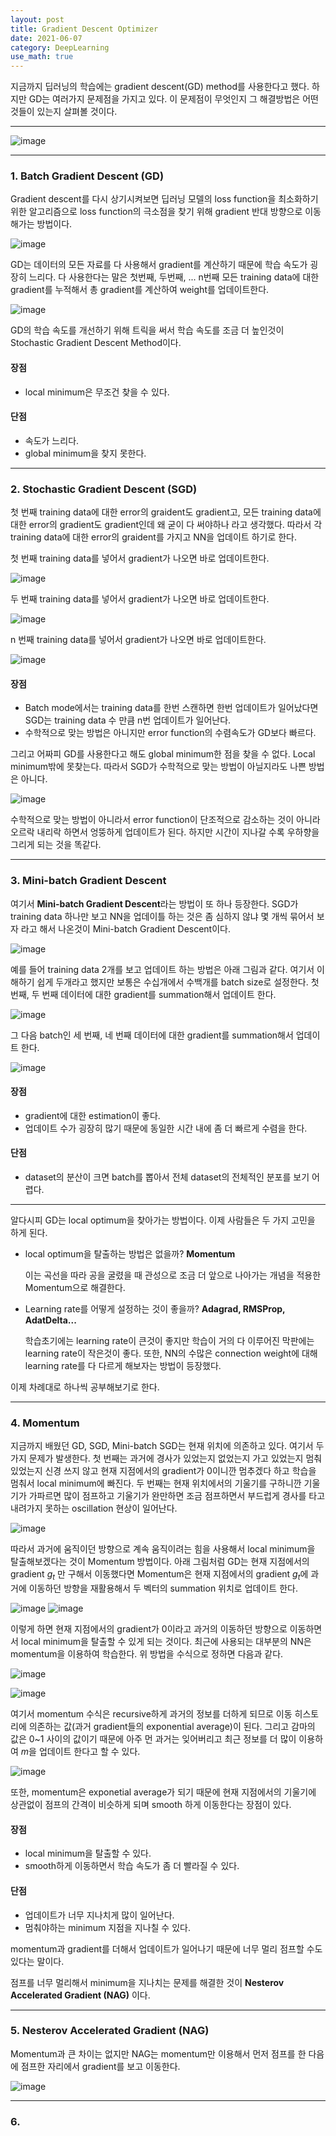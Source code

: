 ```yaml
---
layout: post
title: Gradient Descent Optimizer
date: 2021-06-07
category: DeepLearning
use_math: true
---
```


지금까지 딥러닝의 학습에는 gradient descent(GD) method를 사용한다고 했다. 하지만 GD는 여러가지 문제점을 가지고 있다.
이 문제점이 무엇인지 그 해결방법은 어떤 것들이 있는지 살펴볼 것이다.

---

![image](https://user-images.githubusercontent.com/61526722/120910295-b3566d80-c6b8-11eb-9957-d4b1eb508022.png)

---

### 1. Batch Gradient Descent (GD) 

Gradient descent를 다시 상기시켜보면 딥러닝 모델의 loss function을 최소화하기 위한 알고리즘으로 loss function의 극소점을 찾기 위해 gradient 반대 방향으로 이동해가는 방법이다. 

![image](https://user-images.githubusercontent.com/61526722/120910373-61faae00-c6b9-11eb-8722-39e903166fb9.png)

GD는 데이터의 모든 자료를 다 사용해서 gradient를 계산하기 때문에 학습 속도가 굉장히 느리다. 
다 사용한다는 말은 첫번째, 두번째, ... n번째 모든 training data에 대한 gradient를 누적해서 총 gradient를 계산하여 weight를 업데이트한다.

![image](https://user-images.githubusercontent.com/61526722/120910930-e0594f00-c6bd-11eb-9713-3e9e98d9546e.png)

GD의 학습 속도를 개선하기 위해 트릭을 써서 학습 속도를 조금 더 높인것이 Stochastic Gradient Descent Method이다.

#### 장점
- local minimum은 무조건 찾을 수 있다.
#### 단점
- 속도가 느리다.
- global minimum을 찾지 못한다.

---

### 2. Stochastic Gradient Descent (SGD)

첫 번째 training data에 대한 error의 graident도 gradient고, 모든 training data에 대한 error의 gradient도 gradient인데 왜 굳이 다 써야하나 라고 생각했다.
따라서 각 training data에 대한 error의 graident를 가지고 NN을 업데이트 하기로 한다. 

첫 번째 training data를 넣어서 gradient가 나오면 바로 업데이트한다.

![image](https://user-images.githubusercontent.com/61526722/120910500-607db580-c6ba-11eb-94d2-cac82744365f.png)

두 번째 training data를 넣어서 gradient가 나오면 바로 업데이트한다. 

![image](https://user-images.githubusercontent.com/61526722/120910544-b3576d00-c6ba-11eb-8ca3-94ef41ce2c5f.png)

n 번째 training data를 넣어서 gradient가 나오면 바로 업데이트한다. 

![image](https://user-images.githubusercontent.com/61526722/120910556-c36f4c80-c6ba-11eb-81b3-5d7e49e1829d.png)

#### 장점
  - Batch mode에서는 training data를 한번 스캔하면 한번 업데이트가 일어났다면 SGD는 training data 수 만큼 n번 업데이트가 일어난다.
  - 수학적으로 맞는 방법은 아니지만 error function의 수렴속도가 GD보다 빠르다.
 
 그리고 어짜피 GD를 사용한다고 해도 global minimum한 점을 찾을 수 없다. Local minimum밖에 못찾는다. 
 따라서 SGD가 수학적으로 맞는 방법이 아닐지라도 나쁜 방법은 아니다.
 
 ![image](https://user-images.githubusercontent.com/61526722/120910896-a425ee80-c6bd-11eb-8fc6-38e2c9b949fb.png)
 
수학적으로 맞는 방법이 아니라서 error function이 단조적으로 감소하는 것이 아니라 오르락 내리락 하면서 엉뚱하게 업데이트가 된다.
하지만 시간이 지나갈 수록 우하향을 그리게 되는 것을 똑같다.  

---

### 3. Mini-batch Gradient Descent

여기서 **Mini-batch Gradient Descent**라는 방법이 또 하나 등장한다. 
SGD가 training data 하나만 보고 NN을 업데이틀 하는 것은 좀 심하지 않냐 몇 개씩 묶어서 보자 라고 해서 나온것이 Mini-batch Gradient Descent이다. 

![image](https://user-images.githubusercontent.com/61526722/120911061-13e8a900-c6bf-11eb-834f-6132b3b2f425.png)

예를 들어 training data 2개를 보고 업데이트 하는 방법은 아래 그림과 같다. 여기서 이해하기 쉽게 두개라고 했지만 보통은 수십개에서 수백개를 batch size로 설정한다. 
첫 번째, 두 번째 데이터에 대한 gradient를 summation해서 업데이트 한다. 

![image](https://user-images.githubusercontent.com/61526722/120911019-a3418c80-c6be-11eb-9054-8a5a2b1d3f9a.png)

그 다음 batch인 세 번째, 네 번째 데이터에 대한 gradient를 summation해서 업데이트 한다. 

![image](https://user-images.githubusercontent.com/61526722/120911024-af2d4e80-c6be-11eb-8b92-e9bf3d958c82.png)

#### 장점
  - gradient에 대한 estimation이 좋다.
  - 업데이트 수가 굉장히 많기 때문에 동일한 시간 내에 좀 더 빠르게 수렴을 한다. 
#### 단점
  - dataset의 분산이 크면 batch를 뽑아서 전체 dataset의 전체적인 분포를 보기 어렵다.

---

알다시피 GD는 local optimum을 찾아가는 방법이다. 이제 사람들은 두 가지 고민을 하게 된다.

- local optimum을 탈출하는 방법은 없을까? **Momentum**
  
  이는 곡선을 따라 공을 굴렸을 때 관성으로 조금 더 앞으로 나아가는 개념을 적용한 Momentum으로 해결한다.
- Learning rate를 어떻게 설정하는 것이 좋을까? **Adagrad, RMSProp, AdatDelta...**
  
  학습초기에는 learning rate이 큰것이 좋지만 학습이 거의 다 이루어진 막판에는 learning rate이 작은것이 좋다.
  또한, NN의 수많은 connection weight에 대해 learning rate를 다 다르게 해보자는 방법이 등장했다.
  
이제 차례대로 하나씩 공부해보기로 한다.

---

### 4. Momentum

지금까지 배웠던 GD, SGD, Mini-batch SGD는 현재 위치에 의존하고 있다. 여기서 두 가지 문제가 발생한다. 첫 번째는 과거에 경사가 있었는지 없었는지 가고 있었는지 멈춰있었는지 신경 쓰지 않고 현재 지점에서의 gradient가 0이니깐 멈추겠다 하고 학습을 멈춰서 local minimum에 빠진다. 두 번째는 현재 위치에서의 기울기를 구하니깐 기울기가 가파르면 많이 점프하고 기울기가 완만하면 조금 점프하면서 부드럽게 경사를 타고 내려가지 못하는 oscillation 현상이 일어난다.

![image](https://user-images.githubusercontent.com/61526722/120911490-d2f29380-c6c2-11eb-9b47-ebf6bdc01079.png)

따라서 과거에 움직이던 방향으로 계속 움직이려는 힘을 사용해서 local minimum을 탈출해보겠다는 것이 Momentum 방법이다.
아래 그림처럼 GD는 현재 지점에서의 gradient $g_{t}$ 만 구해서 이동했다면 Momentum은 현재 지점에서의 gradient $g_{t}$에 과거에 이동하던 방향을 재활용해서 두 벡터의 summation 위치로 업데이트 한다. 

![image](https://user-images.githubusercontent.com/61526722/120911625-c02c8e80-c6c3-11eb-9b85-be0e7a8fcf99.png)
![image](https://user-images.githubusercontent.com/61526722/120911628-c1f65200-c6c3-11eb-839c-41e9a1d88453.png)

이렇게 하면 현재 지점에서의 gradient가 0이라고 과거의 이동하던 방향으로 이동하면서 local minimum을 탈출할 수 있게 되는 것이다. 최근에 사용되는 대부분의 NN은 momentum을 이용하여 학습한다. 위 방법을 수식으로 정하면 다음과 같다.

![image](https://user-images.githubusercontent.com/61526722/120911663-fcf88580-c6c3-11eb-99f3-b90374ad10ea.png)

![image](https://user-images.githubusercontent.com/61526722/120911832-3ed5fb80-c6c5-11eb-975b-f20f34f3edfe.png)

여기서 momentum 수식은 recursive하게 과거의 정보를 더하게 되므로 이동 히스토리에 의존하는 값(과거 gradient들의 exponential average)이 된다. 그리고 감마의 값은 0~1 사이의 값이기 때문에 아주 먼 과거는 잊어버리고 최근 정보를 더 많이 이용하여 $m$을 업데이트 한다고 할 수 있다. 

![image](https://user-images.githubusercontent.com/61526722/120911706-51036a00-c6c4-11eb-8ca3-2883ca78502b.png)

또한, momentum은 exponetial average가 되기 때문에 현재 지점에서의 기울기에 상관없이 점프의 간격이 비슷하게 되며 smooth 하게 이동한다는 장점이 있다.

#### 장점
  - local minimum을 탈출할 수 있다.
  - smooth하게 이동하면서 학습 속도가 좀 더 빨라질 수 있다.
#### 단점
  - 업데이트가 너무 지나치게 많이 일어난다.
  - 멈춰야하는 minimum 지점을 지나칠 수 있다.

momentum과 gradient를 더해서 업데이트가 일어나기 때문에 너무 멀리 점프할 수도 있다는 말이다. 

점프를 너무 멀리해서 minimum을 지나치는 문제를 해결한 것이 **Nesterov Accelerated Gradient (NAG)** 이다.

---

### 5. Nesterov Accelerated Gradient (NAG)

Momentum과 큰 차이는 없지만 NAG는 momentum만 이용해서 먼저 점프를 한 다음에 점프한 자리에서 gradient를 보고 이동한다.

![image](https://user-images.githubusercontent.com/61526722/120912018-c2dcb300-c6c6-11eb-90ae-cdccddd6ba2b.png)

---

### 6. 
